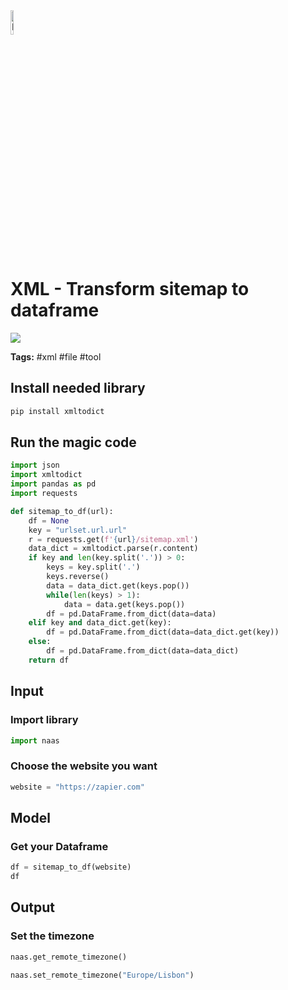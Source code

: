 <img width="10%" alt="Naas" src="https://landen.imgix.net/jtci2pxwjczr/assets/5ice39g4.png?w=160"/>

# XML - Transform sitemap to dataframe
<a href="https://app.naas.ai/user-redirect/naas/downloader?url=https://raw.githubusercontent.com/jupyter-naas/awesome-notebooks/master/XML/XML_Transform_sitemap_to_dataframe.ipynb" target="_parent"><img src="https://naasai-public.s3.eu-west-3.amazonaws.com/open_in_naas.svg"/></a>

**Tags:** #xml #file #tool

## Install needed library


```python
pip install xmltodict
```

## Run the magic code


```python
import json 
import xmltodict
import pandas as pd
import requests

def sitemap_to_df(url):
    df = None
    key = "urlset.url.url"
    r = requests.get(f'{url}/sitemap.xml')
    data_dict = xmltodict.parse(r.content) 
    if key and len(key.split('.')) > 0:
        keys = key.split('.')
        keys.reverse()
        data = data_dict.get(keys.pop())
        while(len(keys) > 1):
            data = data.get(keys.pop())
        df = pd.DataFrame.from_dict(data=data)
    elif key and data_dict.get(key):
        df = pd.DataFrame.from_dict(data=data_dict.get(key))
    else:
        df = pd.DataFrame.from_dict(data=data_dict)
    return df

```

## Input

### Import library


```python
import naas
```

### Choose the website you want


```python
website = "https://zapier.com"
```

## Model

### Get your Dataframe


```python
df = sitemap_to_df(website)
df
```

## Output

### Set the timezone


```python
naas.get_remote_timezone()
```


```python
naas.set_remote_timezone("Europe/Lisbon")
```
